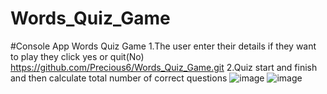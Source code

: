# Words_Quiz_Game
#Console App Words Quiz Game
1.The user enter their details if they want  to play they click yes or quit(No)
https://github.com/Precious6/Words_Quiz_Game.git
2.Quiz start and finish  and then  calculate total number of correct questions 
![image](https://user-images.githubusercontent.com/63658710/184467316-7283ee4d-3734-4fdd-8590-5e568df53855.png)
![image](https://user-images.githubusercontent.com/63658710/184467329-8035e800-6db2-4bb6-9718-dadb7d31abb3.png)
